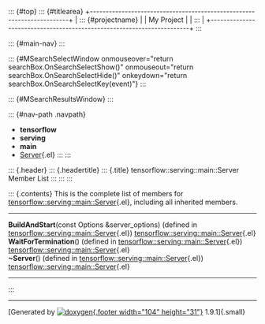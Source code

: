 ::: {#top}
::: {#titlearea}
+-----------------------------------------------------------------------+
| ::: {#projectname}                                                    |
| My Project                                                            |
| :::                                                                   |
+-----------------------------------------------------------------------+
:::

::: {#main-nav}
:::

::: {#MSearchSelectWindow onmouseover="return searchBox.OnSearchSelectShow()" onmouseout="return searchBox.OnSearchSelectHide()" onkeydown="return searchBox.OnSearchSelectKey(event)"}
:::

::: {#MSearchResultsWindow}
:::

::: {#nav-path .navpath}
-   **tensorflow**
-   **serving**
-   **main**
-   [Server](classtensorflow_1_1serving_1_1main_1_1Server.html){.el}
:::
:::

::: {.header}
::: {.headertitle}
::: {.title}
tensorflow::serving::main::Server Member List
:::
:::
:::

::: {.contents}
This is the complete list of members for
[tensorflow::serving::main::Server](classtensorflow_1_1serving_1_1main_1_1Server.html){.el},
including all inherited members.

  ------------------------------------------------------------------------------------------------------------------------------------------------------------ --------------------------------------------------------------------------------------------- --
  **BuildAndStart**(const Options &server\_options) (defined in [tensorflow::serving::main::Server](classtensorflow_1_1serving_1_1main_1_1Server.html){.el})   [tensorflow::serving::main::Server](classtensorflow_1_1serving_1_1main_1_1Server.html){.el}   
  **WaitForTermination**() (defined in [tensorflow::serving::main::Server](classtensorflow_1_1serving_1_1main_1_1Server.html){.el})                            [tensorflow::serving::main::Server](classtensorflow_1_1serving_1_1main_1_1Server.html){.el}   
  **\~Server**() (defined in [tensorflow::serving::main::Server](classtensorflow_1_1serving_1_1main_1_1Server.html){.el})                                      [tensorflow::serving::main::Server](classtensorflow_1_1serving_1_1main_1_1Server.html){.el}   
  ------------------------------------------------------------------------------------------------------------------------------------------------------------ --------------------------------------------------------------------------------------------- --
:::

------------------------------------------------------------------------

[Generated by [![doxygen](doxygen.svg){.footer width="104"
height="31"}](https://www.doxygen.org/index.html) 1.9.1]{.small}
